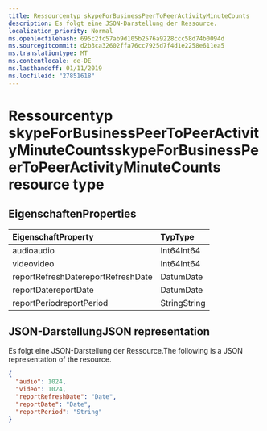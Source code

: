 ```yaml
---
title: Ressourcentyp skypeForBusinessPeerToPeerActivityMinuteCounts
description: Es folgt eine JSON-Darstellung der Ressource.
localization_priority: Normal
ms.openlocfilehash: 695c2fc57ab9d105b2576a9228ccc58d74b0094d
ms.sourcegitcommit: d2b3ca32602ffa76cc7925d7f4d1e2258e611ea5
ms.translationtype: MT
ms.contentlocale: de-DE
ms.lasthandoff: 01/11/2019
ms.locfileid: "27851618"
---
```

# <a name="skypeforbusinesspeertopeeractivityminutecounts-resource-type"></a><span data-ttu-id="5a1d6-103">Ressourcentyp skypeForBusinessPeerToPeerActivityMinuteCounts</span><span class="sxs-lookup"><span data-stu-id="5a1d6-103">skypeForBusinessPeerToPeerActivityMinuteCounts resource type</span></span>

## <a name="properties"></a><span data-ttu-id="5a1d6-104">Eigenschaften</span><span class="sxs-lookup"><span data-stu-id="5a1d6-104">Properties</span></span>

| <span data-ttu-id="5a1d6-105">Eigenschaft</span><span class="sxs-lookup"><span data-stu-id="5a1d6-105">Property</span></span>          | <span data-ttu-id="5a1d6-106">Typ</span><span class="sxs-lookup"><span data-stu-id="5a1d6-106">Type</span></span>   |
| :---------------- | :----- |
| <span data-ttu-id="5a1d6-107">audio</span><span class="sxs-lookup"><span data-stu-id="5a1d6-107">audio</span></span>             | <span data-ttu-id="5a1d6-108">Int64</span><span class="sxs-lookup"><span data-stu-id="5a1d6-108">Int64</span></span>  |
| <span data-ttu-id="5a1d6-109">video</span><span class="sxs-lookup"><span data-stu-id="5a1d6-109">video</span></span>             | <span data-ttu-id="5a1d6-110">Int64</span><span class="sxs-lookup"><span data-stu-id="5a1d6-110">Int64</span></span>  |
| <span data-ttu-id="5a1d6-111">reportRefreshDate</span><span class="sxs-lookup"><span data-stu-id="5a1d6-111">reportRefreshDate</span></span> | <span data-ttu-id="5a1d6-112">Datum</span><span class="sxs-lookup"><span data-stu-id="5a1d6-112">Date</span></span>   |
| <span data-ttu-id="5a1d6-113">reportDate</span><span class="sxs-lookup"><span data-stu-id="5a1d6-113">reportDate</span></span>        | <span data-ttu-id="5a1d6-114">Datum</span><span class="sxs-lookup"><span data-stu-id="5a1d6-114">Date</span></span>   |
| <span data-ttu-id="5a1d6-115">reportPeriod</span><span class="sxs-lookup"><span data-stu-id="5a1d6-115">reportPeriod</span></span>      | <span data-ttu-id="5a1d6-116">String</span><span class="sxs-lookup"><span data-stu-id="5a1d6-116">String</span></span> |

## <a name="json-representation"></a><span data-ttu-id="5a1d6-117">JSON-Darstellung</span><span class="sxs-lookup"><span data-stu-id="5a1d6-117">JSON representation</span></span>

<span data-ttu-id="5a1d6-118">Es folgt eine JSON-Darstellung der Ressource.</span><span class="sxs-lookup"><span data-stu-id="5a1d6-118">The following is a JSON representation of the resource.</span></span>

<!-- {
  "blockType": "resource",
  "@odata.type": "microsoft.graph.skypeForBusinessPeerToPeerActivityMinuteCounts"
} -->

```json
{
  "audio": 1024, 
  "video": 1024, 
  "reportRefreshDate": "Date", 
  "reportDate": "Date", 
  "reportPeriod": "String"
}
```
